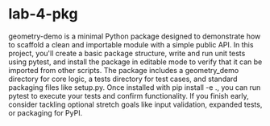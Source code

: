 # lab-4-pkg

geometry-demo is a minimal Python package designed to demonstrate how to scaffold a clean and importable module with a simple public API. In this project, you'll create a basic package structure, write and run unit tests using pytest, and install the package in editable mode to verify that it can be imported from other scripts. The package includes a geometry_demo directory for core logic, a tests directory for test cases, and standard packaging files like setup.py. Once installed with pip install -e ., you can run pytest to execute your tests and confirm functionality. If you finish early, consider tackling optional stretch goals like input validation, expanded tests, or packaging for PyPI.

